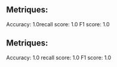 ## Metriques:
Accuracy: 1.0recall score: 1.0
F1 score: 1.0
## Metriques:
Accuracy: 1.0
recall score: 1.0
F1 score: 1.0
